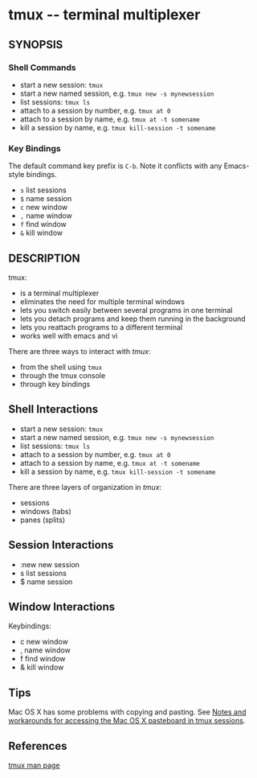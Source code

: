 tmux -- terminal multiplexer
============================

## SYNOPSIS

### Shell Commands

- start a new session: `tmux`
- start a new named session, e.g. `tmux new -s mynewsession`
- list sessions: `tmux ls`
- attach to a session by number, e.g. `tmux at 0`
- attach to a session by name, e.g. `tmux at -t somename`
- kill a session by name, e.g. `tmux kill-session -t somename`

### Key Bindings

The default command key prefix is `C-b`. Note it conflicts with any Emacs-style bindings.

- `s` list sessions
- `$` name session
- `c` new window
- `,` name window
- `f` find window
- `&` kill window



## DESCRIPTION

tmux:
- is a terminal multiplexer
- eliminates the need for multiple terminal windows
- lets you switch easily between several programs in one terminal
- lets you detach programs and keep them running in the background
- lets you reattach programs to a different terminal
- works well with emacs and vi

There are three ways to interact with _tmux_:
- from the shell using `tmux`
- through the tmux console
- through key bindings

## Shell Interactions

- start a new session: `tmux`
- start a new named session, e.g. `tmux new -s mynewsession`
- list sessions: `tmux ls`
- attach to a session by number, e.g. `tmux at 0`
- attach to a session by name, e.g. `tmux at -t somename`
- kill a session by name, e.g. `tmux kill-session -t somename`

There are three layers of organization in _tmux_:
- sessions
- windows (tabs)
- panes (splits)

## Session Interactions
- :new<CR>  new session
- s list sessions
- $ name session

## Window Interactions

Keybindings:
- c new window
- , name window
- f find window
- & kill window

## Tips

Mac OS X has some problems with copying and pasting. See [Notes and workarounds for accessing the Mac OS X pasteboard in tmux sessions](https://github.com/ChrisJohnsen/tmux-MacOSX-pasteboard).

## References

[tmux man page](http://www.openbsd.org/cgi-bin/man.cgi/OpenBSD-current/man1/tmux.1?query=tmux&sec=1)
